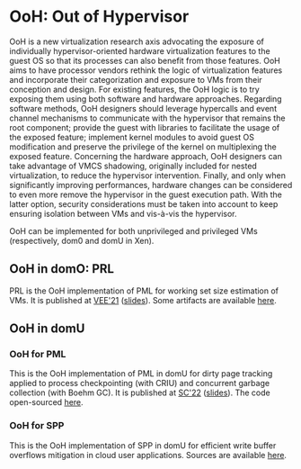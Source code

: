 # OoH: Out of Hypervisor

OoH is a new virtualization research axis advocating the exposure of individually hypervisor-oriented hardware virtualization features to the guest OS so that its processes can also benefit from those features. OoH aims to have processor vendors rethink the logic of virtualization features and incorporate their categorization and exposure to VMs from their conception and design. For existing features, the OoH
logic is to try exposing them using both software and hardware approaches. Regarding software methods, OoH designers should leverage hypercalls and event channel mechanisms to communicate with the hypervisor that remains the root component; provide the guest with libraries to facilitate the usage of the exposed feature; implement kernel modules to avoid guest OS modification and preserve the privilege of the kernel on multiplexing the exposed feature. Concerning the hardware approach, OoH designers can take advantage of VMCS shadowing, originally included for nested virtualization, to reduce the hypervisor intervention. Finally, and only when significantly improving performances, hardware changes can be considered to even more remove the hypervisor in the guest execution path. With the latter option, security considerations must be taken into account to keep ensuring isolation between VMs and vis-à-vis the hypervisor.

OoH can be implemented for both unprivileged and privileged VMs (respectively, dom0 and domU in Xen).

## OoH in domO: PRL
PRL is the OoH implementation of PML for working set size estimation of VMs.
It is published at [VEE'21](https://dl.acm.org/doi/pdf/10.1145/3453933.3454018) ([slides](https://www.youtube.com/watch?v=nKFJtmjo_fU)).
Some artifacts are available [here](PRL).


## OoH in domU

### OoH for PML
This is the OoH implementation of PML in domU for dirty page tracking applied to process checkpointing (with CRIU) and concurrent garbage collection (with Boehm GC).
It is published at [SC'22](OoH-PML/ooh.pdf) ([slides](OoH-PML/prez.pdf)).
The code open-sourced [here](OoH-PML).

### OoH for SPP
This is the OoH implementation of SPP in domU for efficient write buffer overflows mitigation in cloud user applications.
Sources are available [here](OoH-SPP).
